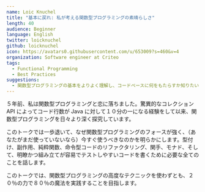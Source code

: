 ```yaml
---
name: Loic Knuchel
title: "基本に戻れ: 私が考える関数型プログラミングの素晴らしさ"
length: 40
audience: Beginner
language: English
twitter: loicknuchel
github: loicknuchel
icon: https://avatars0.githubusercontent.com/u/653009?s=460&v=4
organization: Software engineer at Criteo
tags:
  - Functional Programming
  - Best Practices
suggestions:
  - 関数型プログラミングの基本をよりよく理解し、コードベースに何をもたらすか知りたい人
---
```

５年前、私は関数型プログラミングと恋に落ちました。驚異的なコレクション API によってコード行数が Java に対して１０分の一になる経験をして以来、関数型プログラミングを日々より深く探究しています。

このトークでは一歩退いて、なぜ関数型プログラミングのフォースが強く、（あなたがまだ使っていないなら）今すぐ使うべきなのかを明らかにします。型付け、副作用、純粋関数、命令型コードのリファクタリング、関手、モナド、そして、明瞭かつ組み立てが容易でテストしやすいコードを書くために必要な全てのことを話します。

このトークでは、関数型プログラミングの高度なテクニックを使わずとも、２０％の力で８０％の魔法を実践することを目指します。
